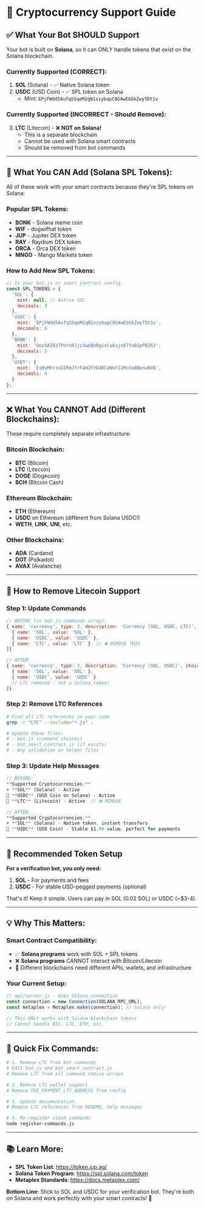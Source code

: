# 🔧 Cryptocurrency Support Guide

## ✅ What Your Bot SHOULD Support

Your bot is built on **Solana**, so it can ONLY handle tokens that exist on the Solana blockchain.

### Currently Supported (CORRECT):
1. **SOL** (Solana) - ✅ Native Solana token
2. **USDC** (USD Coin) - ✅ SPL token on Solana
   - Mint: `EPjFWdd5AufqSSqeM2qN1xzybapC8G4wEGGkZwyTDt1v`

### Currently Supported (INCORRECT - Should Remove):
3. **LTC** (Litecoin) - ❌ **NOT on Solana!**
   - This is a separate blockchain
   - Cannot be used with Solana smart contracts
   - Should be removed from bot commands

---

## 🚀 What You CAN Add (Solana SPL Tokens):

All of these work with your smart contracts because they're SPL tokens on Solana:

### Popular SPL Tokens:
- **BONK** - Solana meme coin
- **WIF** - dogwifhat token  
- **JUP** - Jupiter DEX token
- **RAY** - Raydium DEX token
- **ORCA** - Orca DEX token
- **MNGO** - Mango Markets token

### How to Add New SPL Tokens:

```javascript
// In your bot.js or smart contract config
const SPL_TOKENS = {
  'SOL': {
    mint: null, // Native SOL
    decimals: 9
  },
  'USDC': {
    mint: 'EPjFWdd5AufqSSqeM2qN1xzybapC8G4wEGGkZwyTDt1v',
    decimals: 6
  },
  'BONK': {
    mint: 'DezXAZ8z7PnrnRJjz3wXBoRgixCa6xjnB7YaB1pPB263',
    decimals: 5
  },
  'USDT': {
    mint: 'Es9vMFrzaCERmJfrF4H2FYD4KCoNkY11McCe8BenwNYB',
    decimals: 6
  }
};
```

---

## ❌ What You CANNOT Add (Different Blockchains):

These require completely separate infrastructure:

### Bitcoin Blockchain:
- **BTC** (Bitcoin)
- **LTC** (Litecoin)
- **DOGE** (Dogecoin)
- **BCH** (Bitcoin Cash)

### Ethereum Blockchain:
- **ETH** (Ethereum)
- **USDC** on Ethereum (different from Solana USDC!)
- **WETH**, **LINK**, **UNI**, etc.

### Other Blockchains:
- **ADA** (Cardano)
- **DOT** (Polkadot)
- **AVAX** (Avalanche)

---

## 🔄 How to Remove Litecoin Support

### Step 1: Update Commands
```javascript
// BEFORE (in bot.js commands array):
{ name: 'currency', type: 3, description: 'Currency (SOL, USDC, LTC)', choices: [
  { name: 'SOL', value: 'SOL' },
  { name: 'USDC', value: 'USDC' },
  { name: 'LTC', value: 'LTC' }  // ❌ REMOVE THIS
]}

// AFTER:
{ name: 'currency', type: 3, description: 'Currency (SOL, USDC)', choices: [
  { name: 'SOL', value: 'SOL' },
  { name: 'USDC', value: 'USDC' }
  // LTC removed - not a Solana token!
]}
```

### Step 2: Remove LTC References
```bash
# Find all LTC references in your code
grep -r "LTC" --include="*.js" .

# Update these files:
# - bot.js (command choices)
# - bot_smart_contract.js (if exists)
# - Any validation or helper files
```

### Step 3: Update Help Messages
```javascript
// BEFORE:
**Supported Cryptocurrencies:**
☀️ **SOL** (Solana) - Active
💚 **USDC** (USD Coin on Solana) - Active  
🚀 **LTC** (Litecoin) - Active  // ❌ REMOVE

// AFTER:
**Supported Cryptocurrencies:**
☀️ **SOL** (Solana) - Native token, instant transfers
💚 **USDC** (USD Coin) - Stable $1.00 value, perfect for payments
```

---

## 🎯 Recommended Token Setup

**For a verification bot, you only need:**

1. **SOL** - For payments and fees
2. **USDC** - For stable USD-pegged payments (optional)

That's it! Keep it simple. Users can pay in SOL (0.02 SOL) or USDC (~$3-4).

---

## 💡 Why This Matters:

### Smart Contract Compatibility:
- ✅ **Solana programs** work with SOL + SPL tokens
- ❌ **Solana programs** CANNOT interact with Bitcoin/Litecoin
- 🔗 Different blockchains need different APIs, wallets, and infrastructure

### Your Current Setup:
```javascript
// api/server.js - Uses Solana connection
const connection = new Connection(SOLANA_RPC_URL);
const metaplex = Metaplex.make(connection); // Solana only!

// This ONLY works with Solana blockchain tokens
// Cannot handle BTC, LTC, ETH, etc.
```

---

## 🔧 Quick Fix Commands:

```bash
# 1. Remove LTC from bot commands
# Edit bot.js and bot_smart_contract.js
# Remove LTC from all command choice arrays

# 2. Remove LTC wallet support
# Remove FEE_PAYMENT_LTC_ADDRESS from config

# 3. Update documentation
# Remove LTC references from README, help messages

# 4. Re-register slash commands
node register-commands.js
```

---

## 📚 Learn More:

- **SPL Token List**: https://token.jup.ag/
- **Solana Token Program**: https://spl.solana.com/token
- **Metaplex Standards**: https://docs.metaplex.com/

**Bottom Line:** Stick to SOL and USDC for your verification bot. They're both on Solana and work perfectly with your smart contracts! 🚀
